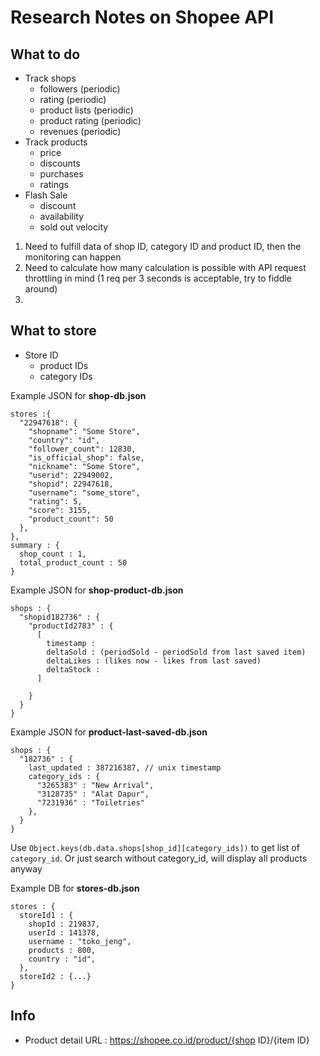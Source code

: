 # Research Notes on Shopee API

## What to do
- Track shops
  - followers (periodic)
  - rating (periodic)
  - product lists (periodic)
  - product rating (periodic)
  - revenues (periodic)
- Track products
  - price
  - discounts
  - purchases
  - ratings
- Flash Sale
  - discount
  - availability
  - sold out velocity

1. Need to fulfill data of shop ID, category ID and product ID, then the monitoring can happen
2. Need to calculate how many calculation is possible with API request throttling in mind (1 req per 3 seconds is acceptable, try to fiddle around)
3. 

## What to store
- Store ID
  - product IDs
  - category IDs

Example JSON for **shop-db.json**
```
stores :{
  "22947618": {
    "shopname": "Some Store",
    "country": "id",
    "follower_count": 12830,
    "is_official_shop": false,
    "nickname": "Some Store",
    "userid": 22949002,
    "shopid": 22947618,
    "username": "some_store",
    "rating": 5,
    "score": 3155,
    "product_count": 50
  },
},
summary : {
  shop_count : 1,
  total_product_count : 50
} 
```
Example JSON for **shop-product-db.json**
```
shops : {
  "shopid182736" : {
    "productId2783" : {
      [
        timestamp : 
        deltaSold : (periodSold - periodSold from last saved item)
        deltaLikes : (likes now - likes from last saved)
        deltaStock : 
      ]

    }
  }
}
```

Example JSON for **product-last-saved-db.json**
```
shops : {
  "182736" : {
    last_updated : 387216387, // unix timestamp
    category_ids : {
      "3265383" : "New Arrival",
      "3128735" : "Alat Dapur",
      "7231936" : "Toiletries"
    },
  }
}
```
Use `Object.keys(db.data.shops[shop_id][category_ids])` to get list of `category_id`.
Or just search without category_id, will display all products anyway


Example DB for **stores-db.json**
```
stores : {
  storeId1 : {
    shopId : 219837,
    userId : 141378,
    username : "toko_jeng",
    products : 800,
    country : "id",
  },
  storeId2 : {...}
}
```

## Info
- Product detail URL : https://shopee.co.id/product/{shop ID}/{item ID}